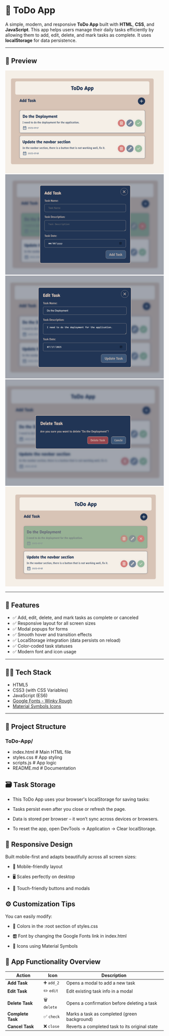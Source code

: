 # 📝 ToDo App

A simple, modern, and responsive **ToDo App** built with **HTML**, **CSS**, and **JavaScript**. This app helps users manage their daily tasks efficiently by allowing them to add, edit, delete, and mark tasks as complete. It uses **localStorage** for data persistence.

---

## 📸 Preview

![preview](public/preview.png)
![add](public/add.png)
![update](public/update.png)
![delete](public/delete.png)
![done](public/done.png)

---

## 🚀 Features

- ✅ Add, edit, delete, and mark tasks as complete or canceled  
- ✅ Responsive layout for all screen sizes  
- ✅ Modal popups for forms  
- ✅ Smooth hover and transition effects  
- ✅ LocalStorage integration (data persists on reload)  
- ✅ Color-coded task statuses  
- ✅ Modern font and icon usage

---

## 🧑‍💻 Tech Stack

- HTML5  
- CSS3 (with CSS Variables)  
- JavaScript (ES6)  
- [Google Fonts - Winky Rough](https://fonts.google.com/specimen/Winky+Rough)  
- [Material Symbols Icons](https://fonts.google.com/icons)

---

## 📂 Project Structure

### ToDo-App/

- index.html # Main HTML file
- styles.css # App styling
- scripts.js # App logic
- README.md # Documentation


## 🗃️ Task Storage

- This ToDo App uses your browser's localStorage for saving tasks:

- Tasks persist even after you close or refresh the page.

- Data is stored per browser – it won’t sync across devices or browsers.

- To reset the app, open DevTools → Application → Clear localStorage.

## 📱 Responsive Design
Built mobile-first and adapts beautifully across all screen sizes:

- 📱 Mobile-friendly layout

- 🖥️ Scales perfectly on desktop

- 🧭 Touch-friendly buttons and modals


## ⚙️ Customization Tips
You can easily modify:

- 🎨 Colors in the :root section of styles.css

- 🆎 Font by changing the Google Fonts link in index.html

- 🔣 Icons using Material Symbols


## 🎯 App Functionality Overview

| Action            | Icon         | Description                                    |
| ----------------- | ------------ | ---------------------------------------------- |
| **Add Task**      | ➕ `add_2`    | Opens a modal to add a new task                |
| **Edit Task**     | ✏️ `edit`    | Edit existing task info in a modal             |
| **Delete Task**   | 🗑️ `delete` | Opens a confirmation before deleting a task    |
| **Complete Task** | ✅ `check`    | Marks a task as completed (green background)   |
| **Cancel Task**   | ❌ `close`    | Reverts a completed task to its original state |
